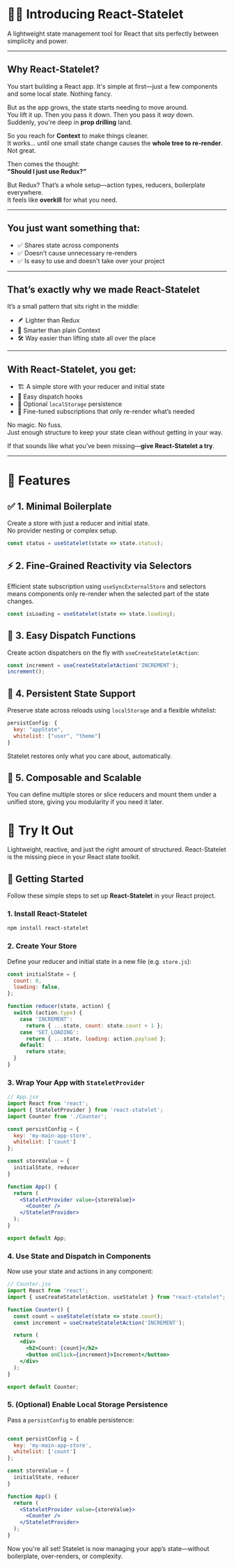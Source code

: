 # 🧠✨ Introducing React-Statelet

A lightweight state management tool for React that sits perfectly between simplicity and power.

---

## Why React-Statelet?

You start building a React app. It's simple at first—just a few components and some local state. Nothing fancy.

But as the app grows, the state starts needing to move around.  
You lift it up. Then you pass it down. Then you pass it *way* down.  
Suddenly, you're deep in **prop drilling** land.

So you reach for **Context** to make things cleaner.  
It works... until one small state change causes the **whole tree to re-render**.  
Not great.

Then comes the thought:  
**"Should I just use Redux?"**

But Redux? That’s a whole setup—action types, reducers, boilerplate everywhere.  
It feels like **overkill** for what you need.

---

## You just want something that:

- ✅ Shares state across components  
- ✅ Doesn't cause unnecessary re-renders  
- ✅ Is easy to use and doesn't take over your project  

---

## That’s exactly why we made **React-Statelet**

It’s a small pattern that sits right in the middle:

- 🪶 Lighter than Redux  
- 🧠 Smarter than plain Context  
- 🛠️ Way easier than lifting state all over the place  

---

## With React-Statelet, you get:

- 🏗️ A simple store with your reducer and initial state  
- 🧵 Easy dispatch hooks  
- 💾 Optional `localStorage` persistence  
- 🎯 Fine-tuned subscriptions that only re-render what’s needed  

No magic. No fuss.  
Just enough structure to keep your state clean without getting in your way.

If that sounds like what you’ve been missing—**give React-Statelet a try**.

---

# 🌟 Features

## ✅ 1. Minimal Boilerplate

Create a store with just a reducer and initial state.  
No provider nesting or complex setup.

```js
const status = useStatelet(state => state.status);
```

## ⚡  2. Fine-Grained Reactivity via Selectors
Efficient state subscription using `useSyncExternalStore` and selectors
means components only re-render when the selected part of the state changes.

```js
const isLoading = useStatelet(state => state.loading);
```

## 🚀 3. Easy Dispatch Functions
Create action dispatchers on the fly with `useCreateStateletAction`:

```js
const increment = useCreateStateletAction('INCREMENT');
increment();
```

## 💾 4. Persistent State Support
Preserve state across reloads using `localStorage` and a flexible whitelist:

```js
persistConfig: {
  key: "appState",
  whitelist: ["user", "theme"]
}
```
Statelet restores only what you care about, automatically.

## 🧱 5. Composable and Scalable
You can define multiple stores or slice reducers and mount them under a unified store,
giving you modularity if you need it later.

# 🧪 Try It Out
Lightweight, reactive, and just the right amount of structured.
React-Statelet is the missing piece in your React state toolkit.

## 🚀 Getting Started
Follow these simple steps to set up **React-Statelet** in your React project.
### 1. Install React-Statelet
```bash
npm install react-statelet
```

### 2. Create Your Store
Define your reducer and initial state in a new file (e.g. `store.js`):

```js
const initialState = {
  count: 0,
  loading: false,
};

function reducer(state, action) {
  switch (action.type) {
    case 'INCREMENT':
      return { ...state, count: state.count + 1 };
    case 'SET_LOADING':
      return { ...state, loading: action.payload };
    default:
      return state;
  }
}
```

### 3. Wrap Your App with `StateletProvider`
```jsx
// App.jsx
import React from 'react';
import { StateletProvider } from 'react-statelet';
import Counter from './Counter';

const persistConfig = {
  key: 'my-main-app-store',
  whitelist: ['count']
};

const storeValue = {
  initialState, reducer
}

function App() {
  return (
    <StateletProvider value={storeValue}>
      <Counter />
    </StateletProvider>
  );
}

export default App;
```

### 4. Use State and Dispatch in Components
Now use your state and actions in any component:

```jsx
// Counter.jsx
import React from 'react';
import { useCreateStateletAction, useStatelet } from "react-statelet";

function Counter() {
  const count = useStatelet(state => state.count);
  const increment = useCreateStateletAction('INCREMENT');

  return (
    <div>
      <h2>Count: {count}</h2>
      <button onClick={increment}>Increment</button>
    </div>
  );
}

export default Counter;
```

### 5. (Optional) Enable Local Storage Persistence
Pass a `persistConfig` to enable persistence:

```jsx

const persistConfig = {
  key: 'my-main-app-store',
  whitelist: ['count']
};

const storeValue = {
  initialState, reducer
}

function App() {
  return (
    <StateletProvider value={storeValue}>
      <Counter />
    </StateletProvider>
  );
}
```

Now you're all set!
Statelet is now managing your app’s state—without boilerplate, over-renders, or complexity.